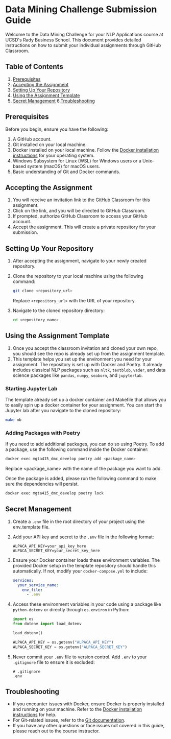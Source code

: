 
# Data Mining Challenge Submission Guide

Welcome to the Data Mining Challenge for your NLP Applications course at UCSD's Rady Business School. This document provides detailed instructions on how to submit your individual assignments through GitHub Classroom.

## Table of Contents

1. [Prerequisites](#prerequisites)
2. [Accepting the Assignment](#accepting-the-assignment)
3. [Setting Up Your Repository](#setting-up-your-repository)
4. [Using the Assignment Template](#using-the-assignment-template)
5. [Secret Management](#secret-management)
6.[Troubleshooting](#troubleshooting)

## Prerequisites

Before you begin, ensure you have the following:

1. A GitHub account.
2. Git installed on your local machine.
3. Docker installed on your local machine. Follow the [Docker installation instructions](https://docs.docker.com/get-docker/) for your operating system.
4. Windows Subsystem for Linux (WSL) for Windows users or a Unix-based system (macOS) for macOS users.
5. Basic understanding of Git and Docker commands.

## Accepting the Assignment

1. You will receive an invitation link to the GitHub Classroom for this assignment.
2. Click on the link, and you will be directed to GitHub Classroom.
3. If prompted, authorize GitHub Classroom to access your GitHub account.
4. Accept the assignment. This will create a private repository for your submission.

## Setting Up Your Repository

1. After accepting the assignment, navigate to your newly created repository.
2. Clone the repository to your local machine using the following command:

    ```sh
    git clone <repository_url>
    ```

    Replace `<repository_url>` with the URL of your repository.

3. Navigate to the cloned repository directory:

    ```sh
    cd <repository_name>
    ```

## Using the Assignment Template

1. Once you accept the classroom invitation and cloned your own repo, you should see the repo is already set up from the assignment template.
2. This template helps you set up the environment you need for your assignment.  The repository is set up with Docker and Poetry. It already includes classical NLP packages such as `nltk`, `textblob`, `vader`, and data science packages like `pandas`, `numpy`, `seaborn`, and `jupyterlab`.

### Starting Jupyter Lab
The template already set up a docker container and Makefile that allows you to easily spin up a docker container for your assignment.  You can start the Jupyter lab after you navigate to the cloned repository:

```sh
make nb
```

### Adding Packages with Poetry

If you need to add additional packages, you can do so using Poetry. To add a package, use the following command inside the Docker container:

```sh
docker exec mgta415_dmc_develop poetry add <package_name>
```
Replace <package_name> with the name of the package you want to add.

Once the package is added, please run the following command to make sure the dependencies will persist.

```sh
docker exec mgta415_dmc_develop poetry lock
```

## Secret Management

1. Create a `.env` file in the root directory of your project using the env_template file.
2. Add your API key and secret to the `.env` file in the following format:

    ```plaintext
    ALPACA_API_KEY=your_api_key_here
    ALPACA_SECRET_KEY=your_secret_key_here
    ```

3. Ensure your Docker container loads these environment variables. The provided Docker setup in the template repository should handle this automatically. If not, modify your `docker-compose.yml` to include:

    ```yaml
    services:
      your_service_name:
        env_file:
          - .env
    ```

4. Access these environment variables in your code using a package like `python-dotenv` or directly through `os.environ` in Python:

    ```python
    import os
    from dotenv import load_dotenv

    load_dotenv()

    ALPACA_API_KEY = os.getenv("ALPACA_API_KEY")
    ALPACA_SECRET_KEY = os.getenv("ALPACA_SECRET_KEY")
    ```

5. Never commit your `.env` file to version control. Add `.env` to your `.gitignore` file to ensure it is excluded:

    ```plaintext
    # .gitignore
    .env
    ```


## Troubleshooting

- If you encounter issues with Docker, ensure Docker is properly installed and running on your machine. Refer to the [Docker installation instructions](https://docs.docker.com/get-docker/) for help.
- For Git-related issues, refer to the [Git documentation](https://git-scm.com/doc).
- If you have any other questions or face issues not covered in this guide, please reach out to the course instructor.
